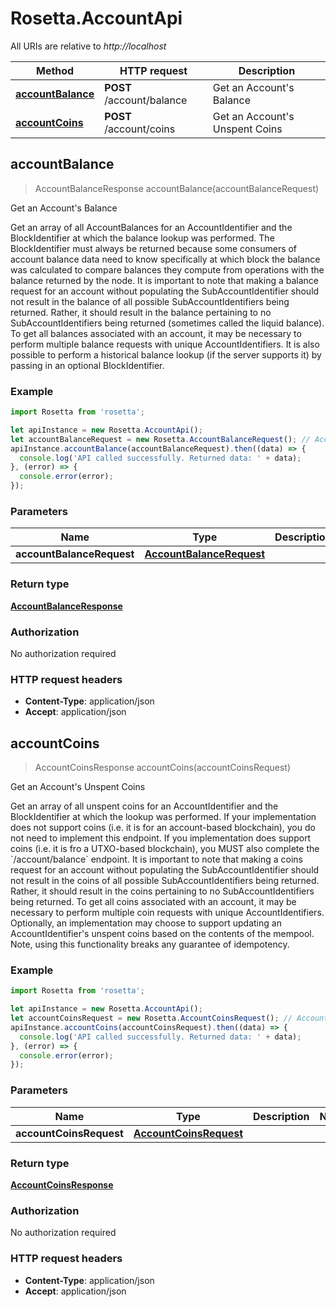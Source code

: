 # Rosetta.AccountApi

All URIs are relative to *http://localhost*

Method | HTTP request | Description
------------- | ------------- | -------------
[**accountBalance**](AccountApi.md#accountBalance) | **POST** /account/balance | Get an Account&#39;s Balance
[**accountCoins**](AccountApi.md#accountCoins) | **POST** /account/coins | Get an Account&#39;s Unspent Coins



## accountBalance

> AccountBalanceResponse accountBalance(accountBalanceRequest)

Get an Account&#39;s Balance

Get an array of all AccountBalances for an AccountIdentifier and the BlockIdentifier at which the balance lookup was performed. The BlockIdentifier must always be returned because some consumers of account balance data need to know specifically at which block the balance was calculated to compare balances they compute from operations with the balance returned by the node. It is important to note that making a balance request for an account without populating the SubAccountIdentifier should not result in the balance of all possible SubAccountIdentifiers being returned. Rather, it should result in the balance pertaining to no SubAccountIdentifiers being returned (sometimes called the liquid balance). To get all balances associated with an account, it may be necessary to perform multiple balance requests with unique AccountIdentifiers. It is also possible to perform a historical balance lookup (if the server supports it) by passing in an optional BlockIdentifier.

### Example

```javascript
import Rosetta from 'rosetta';

let apiInstance = new Rosetta.AccountApi();
let accountBalanceRequest = new Rosetta.AccountBalanceRequest(); // AccountBalanceRequest | 
apiInstance.accountBalance(accountBalanceRequest).then((data) => {
  console.log('API called successfully. Returned data: ' + data);
}, (error) => {
  console.error(error);
});

```

### Parameters


Name | Type | Description  | Notes
------------- | ------------- | ------------- | -------------
 **accountBalanceRequest** | [**AccountBalanceRequest**](AccountBalanceRequest.md)|  | 

### Return type

[**AccountBalanceResponse**](AccountBalanceResponse.md)

### Authorization

No authorization required

### HTTP request headers

- **Content-Type**: application/json
- **Accept**: application/json


## accountCoins

> AccountCoinsResponse accountCoins(accountCoinsRequest)

Get an Account&#39;s Unspent Coins

Get an array of all unspent coins for an AccountIdentifier and the BlockIdentifier at which the lookup was performed. If your implementation does not support coins (i.e. it is for an account-based blockchain), you do not need to implement this endpoint. If you implementation does support coins (i.e. it is fro a UTXO-based blockchain), you MUST also complete the &#x60;/account/balance&#x60; endpoint. It is important to note that making a coins request for an account without populating the SubAccountIdentifier should not result in the coins of all possible SubAccountIdentifiers being returned. Rather, it should result in the coins pertaining to no SubAccountIdentifiers being returned. To get all coins associated with an account, it may be necessary to perform multiple coin requests with unique AccountIdentifiers. Optionally, an implementation may choose to support updating an AccountIdentifier&#39;s unspent coins based on the contents of the mempool. Note, using this functionality breaks any guarantee of idempotency.

### Example

```javascript
import Rosetta from 'rosetta';

let apiInstance = new Rosetta.AccountApi();
let accountCoinsRequest = new Rosetta.AccountCoinsRequest(); // AccountCoinsRequest | 
apiInstance.accountCoins(accountCoinsRequest).then((data) => {
  console.log('API called successfully. Returned data: ' + data);
}, (error) => {
  console.error(error);
});

```

### Parameters


Name | Type | Description  | Notes
------------- | ------------- | ------------- | -------------
 **accountCoinsRequest** | [**AccountCoinsRequest**](AccountCoinsRequest.md)|  | 

### Return type

[**AccountCoinsResponse**](AccountCoinsResponse.md)

### Authorization

No authorization required

### HTTP request headers

- **Content-Type**: application/json
- **Accept**: application/json

